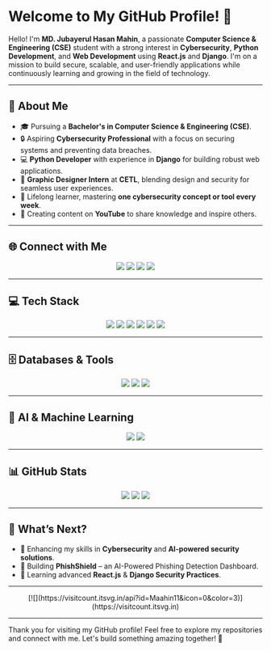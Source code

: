 # Welcome to My GitHub Profile! 👋

Hello! I'm **MD. Jubayerul Hasan Mahin**, a passionate **Computer Science & Engineering (CSE)** student with a strong interest in **Cybersecurity**, **Python Development**, and **Web Development** using **React.js** and **Django**. I'm on a mission to build secure, scalable, and user-friendly applications while continuously learning and growing in the field of technology.

---

## 🚀 **About Me**
- 🎓 Pursuing a **Bachelor's in Computer Science & Engineering (CSE)**.
- 🔒 Aspiring **Cybersecurity Professional** with a focus on securing systems and preventing data breaches.
- 💻 **Python Developer** with experience in **Django** for building robust web applications.
- 🎨 **Graphic Designer Intern** at **CETL**, blending design and security for seamless user experiences.
- 🌱 Lifelong learner, mastering **one cybersecurity concept or tool every week**.
- 🎥 Creating content on **YouTube** to share knowledge and inspire others.

---

## 🌐 **Connect with Me**
<p align="center">
  <a href="https://linkedin.com/in/md-jubayerul-hasan-mahin"><img src="https://img.shields.io/badge/LinkedIn-%230077B5.svg?logo=linkedin&logoColor=white"></a>  
  <a href="https://github.com/Maahin11"><img src="https://img.shields.io/badge/GitHub-%23121011.svg?logo=github&logoColor=white"></a>  
  <a href="https://www.youtube.com/@MentorMatrix-m11"><img src="https://img.shields.io/badge/YouTube-%23FF0000.svg?logo=YouTube&logoColor=white"></a>  
  <a href="mailto:maahihasan2017@gmail.com"><img src="https://img.shields.io/badge/Email-D14836?logo=gmail&logoColor=white"></a>
</p>

---

## 💻 **Tech Stack**
<p align="center">
  <img src="https://img.shields.io/badge/python-3670A0?style=for-the-badge&logo=python&logoColor=ffdd54">  
  <img src="https://img.shields.io/badge/django-%23092E20.svg?style=for-the-badge&logo=django&logoColor=white">  
  <img src="https://img.shields.io/badge/javascript-%23323330.svg?style=for-the-badge&logo=javascript&logoColor=%23F7DF1E">  
  <img src="https://img.shields.io/badge/react-%2320232a.svg?style=for-the-badge&logo=react&logoColor=%2361DAFB">  
  <img src="https://img.shields.io/badge/c-%2300599C.svg?style=for-the-badge&logo=c&logoColor=white">  
  <img src="https://img.shields.io/badge/java-%23ED8B00.svg?style=for-the-badge&logo=openjdk&logoColor=white">  
</p>

---

## 🗄️ **Databases & Tools**
<p align="center">
  <img src="https://img.shields.io/badge/postgres-%23316192.svg?style=for-the-badge&logo=postgresql&logoColor=white">  
  <img src="https://img.shields.io/badge/github-%23121011.svg?style=for-the-badge&logo=github&logoColor=white">  
  <img src="https://img.shields.io/badge/cisco-%23049fd9.svg?style=for-the-badge&logo=cisco&logoColor=black">  
</p>

---

## 🤖 **AI & Machine Learning**
<p align="center">
  <img src="https://img.shields.io/badge/PyTorch-%23EE4C2C.svg?style=for-the-badge&logo=PyTorch&logoColor=white">  
  <img src="https://img.shields.io/badge/TensorFlow-%23FF6F00.svg?style=for-the-badge&logo=TensorFlow&logoColor=white">  
</p>

---

## 📊 **GitHub Stats**
<p align="center">
  <img src="https://github-readme-stats.vercel.app/api?username=Maahin11&theme=default&hide_border=false&include_all_commits=false&count_private=false">  
  <img src="https://github-readme-streak-stats.herokuapp.com/?user=Maahin11&theme=default&hide_border=false">  
  <img src="https://github-readme-stats.vercel.app/api/top-langs/?username=Maahin11&theme=default&hide_border=false&include_all_commits=false&count_private=false&layout=compact">  
</p>

---

## 🚧 **What’s Next?**
- 🔹 Enhancing my skills in **Cybersecurity** and **AI-powered security solutions**.
- 🔹 Building **PhishShield** – an AI-Powered Phishing Detection Dashboard.
- 🔹 Learning advanced **React.js** & **Django Security Practices**.

---

<p align="center">
  [![](https://visitcount.itsvg.in/api?id=Maahin11&icon=0&color=3)](https://visitcount.itsvg.in)  
</p>

---

Thank you for visiting my GitHub profile! Feel free to explore my repositories and connect with me. Let's build something amazing together! 🚀
